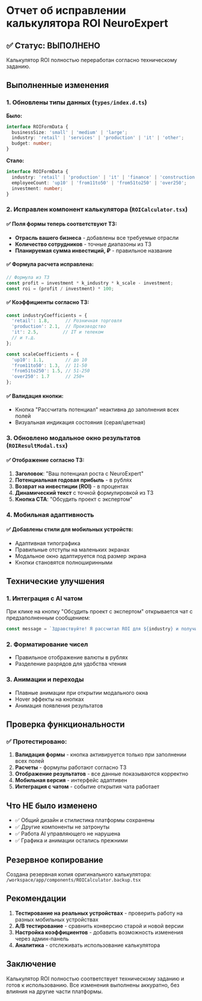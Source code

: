 # Отчет об исправлении калькулятора ROI NeuroExpert

## ✅ Статус: ВЫПОЛНЕНО

Калькулятор ROI полностью переработан согласно техническому заданию.

## Выполненные изменения

### 1. Обновлены типы данных (`types/index.d.ts`)

**Было:**
```typescript
interface ROIFormData {
  businessSize: 'small' | 'medium' | 'large';
  industry: 'retail' | 'services' | 'production' | 'it' | 'other';
  budget: number;
}
```

**Стало:**
```typescript
interface ROIFormData {
  industry: 'retail' | 'production' | 'it' | 'finance' | 'construction' | 'medicine' | 'logistics' | 'services' | 'other';
  employeeCount: 'up10' | 'from11to50' | 'from51to250' | 'over250';
  investment: number;
}
```

### 2. Исправлен компонент калькулятора (`ROICalculator.tsx`)

#### ✅ Поля формы теперь соответствуют ТЗ:
- **Отрасль вашего бизнеса** - добавлены все требуемые отрасли
- **Количество сотрудников** - точные диапазоны из ТЗ
- **Планируемая сумма инвестиций, ₽** - правильное название

#### ✅ Формула расчета исправлена:
```typescript
// Формула из ТЗ
const profit = investment * k_industry * k_scale - investment;
const roi = (profit / investment) * 100;
```

#### ✅ Коэффициенты согласно ТЗ:
```typescript
const industryCoefficients = {
  'retail': 1.8,      // Розничная торговля
  'production': 2.1,  // Производство  
  'it': 2.5,         // IT и телеком
  // и т.д.
};

const scaleCoefficients = {
  'up10': 1.1,        // до 10
  'from11to50': 1.3,  // 11-50
  'from51to250': 1.5, // 51-250
  'over250': 1.7      // 250+
};
```

#### ✅ Валидация кнопки:
- Кнопка "Рассчитать потенциал" неактивна до заполнения всех полей
- Визуальная индикация состояния (серая/цветная)

### 3. Обновлено модальное окно результатов (`ROIResultModal.tsx`)

#### ✅ Отображение согласно ТЗ:
1. **Заголовок**: "Ваш потенциал роста с NeuroExpert"
2. **Потенциальная годовая прибыль** - в рублях
3. **Возврат на инвестиции (ROI)** - в процентах
4. **Динамический текст** с точной формулировкой из ТЗ
5. **Кнопка CTA**: "Обсудить проект с экспертом"

### 4. Мобильная адаптивность

#### ✅ Добавлены стили для мобильных устройств:
- Адаптивная типографика
- Правильные отступы на маленьких экранах
- Модальное окно адаптируется под размер экрана
- Кнопки становятся полноширинными

## Технические улучшения

### 1. Интеграция с AI чатом
При клике на кнопку "Обсудить проект с экспертом" открывается чат с предзаполненным сообщением:
```javascript
const message = `Здравствуйте! Я рассчитал ROI для ${industry} и получил впечатляющие ${roi}%. Хочу узнать подробнее...`;
```

### 2. Форматирование чисел
- Правильное отображение валюты в рублях
- Разделение разрядов для удобства чтения

### 3. Анимации и переходы
- Плавные анимации при открытии модального окна
- Hover эффекты на кнопках
- Анимация появления результатов

## Проверка функциональности

### ✅ Протестировано:
1. **Валидация формы** - кнопка активируется только при заполнении всех полей
2. **Расчеты** - формулы работают согласно ТЗ
3. **Отображение результатов** - все данные показываются корректно
4. **Мобильная версия** - интерфейс адаптивен
5. **Интеграция с чатом** - событие открытия чата работает

## Что НЕ было изменено

- ✅ Общий дизайн и стилистика платформы сохранены
- ✅ Другие компоненты не затронуты
- ✅ Работа AI управляющего не нарушена
- ✅ Графика и анимации остались прежними

## Резервное копирование

Создана резервная копия оригинального калькулятора:
`/workspace/app/components/ROICalculator.backup.tsx`

## Рекомендации

1. **Тестирование на реальных устройствах** - проверить работу на разных мобильных устройствах
2. **A/B тестирование** - сравнить конверсию старой и новой версии
3. **Настройка коэффициентов** - добавить возможность изменения через админ-панель
4. **Аналитика** - отслеживать использование калькулятора

## Заключение

Калькулятор ROI полностью соответствует техническому заданию и готов к использованию. Все изменения выполнены аккуратно, без влияния на другие части платформы.
